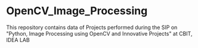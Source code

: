 # OpenCV_Image_Processing
This repository contains data of Projects performed during the SIP on "Python, Image Processing using OpenCV and Innovative Projects" at CBIT, IDEA LAB
